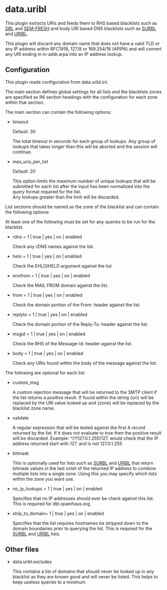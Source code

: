 data.uribl
==========

This plugin extracts URIs and feeds them to RHS based blacklists such as 
[DBL][1] and [SEM-FRESH][2] and body URI based DNS blacklists such as 
[SURBL][3] and [URIBL][4].

This plugin will discard any domain name that does not have a valid TLD
or any IP address within RFC1918, 127/8 or 169.254/16 (APIPA) and will
convert any URI ending in in-addr.arpa into an IP address lookup.

Configuration
-------------

This plugin reads configuration from data.uribl.ini.

The main section defines global settings for all lists and the blacklists
zones are specified as INI section headings with the configuration for 
each zone within that section.

The main section can contain the following options:

* timeout

  Default: 30

  The total timeout in seconds for each group of lookups.  Any group of
  lookups that takes longer than this will be aborted and the session
  will continue.

* max\_uris\_per\_list                                     

  Default: 20

  This option limits the maximum number of unique lookups that will be 
  submitted for each list after the input has been normalized into the 
  query format required for the list.  
  Any lookups greater than the limit will be discarded.

List sections should be named as the zone of the blacklist and can 
contain the following options:

At least one of the following must be set for any queries to be run for
the blacklist.

* rdns = 1 | true | yes | on | enabled

  Check any rDNS names against the list.

* helo = 1 | true | yes | on | enabled

  Check the EHLO/HELO argument against the list.

* envfrom = 1 | true | yes | on | enabled

  Check the MAIL FROM domain against the list.

* from = 1 | true | yes | on | enabled

  Check the domain portion of the From: header against the list.

* replyto = 1 | true | yes | on | enabled

  Check the domain portion of the Reply-To: header against the list.

* msgid = 1 | true | yes | on | enabled

  Check the RHS of the Message-Id: header against the list.

* body = 1 | true | yes | on | enabled

  Check any URIs found within the body of the message against the list.

The following are optional for each list:

* custom\_msg

  A custom rejection message that will be returned to the SMTP client
  if the list returns a positive result.  If found within the string 
  {uri} will be replaced by the URI value looked up and {zone} will
  be replaced by the blacklist zone name.

* validate

  A regular expression that will be tested against the first A record
  returned by the list.  If it does not evaluate to true then the positive
  result will be discarded.  Example: ^(?!127\.0\.1\.255)127\. would check
  that the IP address returned start with 127. and is not 127.0.1.255

* bitmask

  This is optionally used for lists such as [SURBL][3] and [URIBL][4] that
  return bitmask values in the last octet of the returned IP address to
  combine multiple lists into a single zone.  Using this you may specify
  which lists within the zone you want use.

* no\_ip\_lookups = 1 | true | yes | on | enabled

  Specifies that no IP addresses should ever be check against this list.
  This is required for dbl.spamhaus.org.

* strip\_to\_domain= 1 | true | yes | on | enabled

  Specifies that the list requires hostnames be stripped down to the
  domain boundaries prior to querying the list.  This is required for
  the [SURBL][3] and [URIBL][4] lists.

Other files
-----------

* data.uribl.excludes 

  This contains a list of domains that should never be looked up in
  any blacklist as they are known good and will never be listed.
  This helps to keep useless queries to a minimum.

[1]: http://www.spamhaus.org/dbl
[2]: http://spameatingmonkey.com/lists.html#SEM-FRESH
[3]: http://www.surbl.org/
[4]: http://www.uribl.com/
